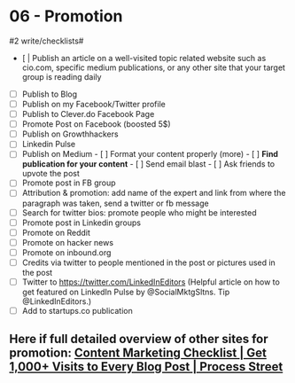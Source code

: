 # 06 - Promotion
#2 write/checklists#

- [ | Publish an article on a well-visited topic related website such as cio.com, specific medium publications, or any other site that your target group is reading daily
- [ ] Publish to Blog
- [ ] Publish on my Facebook/Twitter profile
- [ ] Publish to Clever.do Facebook Page
- [ ] Promote Post on Facebook (boosted 5$)
- [ ] Publish on Growthhackers
- [ ] Linkedin Pulse
- [ ] Publish on Medium
				- [ ] Format your content properly (more)
				- [ ] **Find publication for your content**
				- [ ] Send email blast 
				- [ ] Ask friends to upvote the post
- [ ] Promote post in FB group
- [ ] Attribution & promotion: add name of the expert and link from where the paragraph was taken, send a twitter or fb message
- [ ] Search for twitter bios: promote people who might be interested
- [ ] Promote post in Linkedin groups
- [ ] Promote on Reddit
- [ ] Promote on hacker news
- [ ] Promote on inbound.org
- [ ] Credits via twitter to people mentioned in the post or pictures used in the post
- [ ] Twitter to https://twitter.com/LinkedInEditors (Helpful article on how to get featured on LinkedIn Pulse by @SocialMktgSltns. Tip @LinkedInEditors.)
- [ ] Add to startups.co publication

## Here if full detailed overview of other sites for promotion: [Content Marketing Checklist | Get 1,000+ Visits to Every Blog Post | Process Street](https://www.process.st/content-marketing-checklist/)
